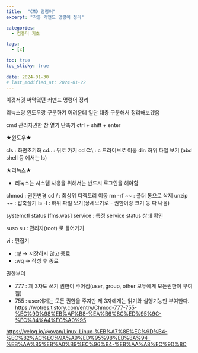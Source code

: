 ```yaml
---
title:  "CMD 명령어"
excerpt: "각종 커맨드 명령어 정리"

categories:
  - 컴퓨터 기초

tags:
  - [c]

toc: true
toc_sticky: true
 
date: 2024-01-30
# last_modified_at: 2024-01-22
---
```


이것저것 써먹었던 커맨드 명령어 정리

리눅스랑 윈도우랑 구분하기 어려운데 일단 대충 구분해서 정리해보겠음


cmd 관리자권한 창 열기 단축키
ctrl + shift + enter


★윈도우★


cls : 화면초기화
cd.. : 뒤로 가기
cd C:\ : c 드라이브로 이동
dir: 하위 파일 보기 (abd shell 등 에서는 ls)


★리눅스★

- 리눅스는 시스템 사용을 위해서는 반드시 로그인을 해야함


chmod : 권한변경
cd / : 최상위 디렉토리 이동
rm -rf ~~ : 폴더 통으로 삭제
unzip ~~ : 압축풀기
ls -l : 하위 파일 보기(상세보기로 - 권한이랑 크기 등 다 나옴)

systemctl status [fms.was] service : 특정 service status 상태 확인

suso su : 관리자(root) 로 들어가기


vi : 편집기
- :q!  -> 저장하지 않고 종료
- :wq -> 작성 후 종료


권한부여
- 777 : 제 3자도 쓰기 권한이 주어짐(user, group, other 모두에게 모든권한이 부여됨)
- 755 : user에게는 모든 권한을 주지만 제 3자에게는 읽기와 실행기능만 부여한다.
https://wotres.tistory.com/entry/Chmod-777-755-%EC%9D%98%EB%AF%B8-%EA%B6%8C%ED%95%9C-%EC%84%A4%EC%A0%95





https://velog.io/@ovan/Linux-Linux-%EB%A7%8E%EC%9D%B4-%EC%82%AC%EC%9A%A9%ED%95%98%EB%8A%94-%EB%AA%85%EB%A0%B9%EC%96%B4-%EB%AA%A8%EC%9D%8C